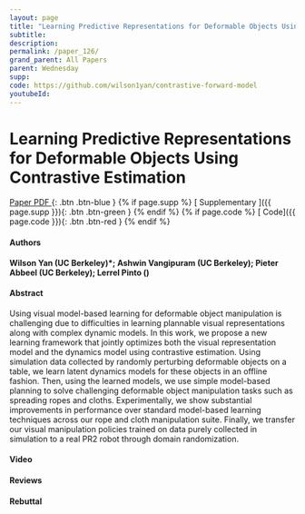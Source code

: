 ```yaml
---
layout: page
title: "Learning Predictive Representations for Deformable Objects Using Contrastive Estimation"
subtitle: 
description:
permalink: /paper_126/
grand_parent: All Papers
parent: Wednesday
supp: 
code: https://github.com/wilson1yan/contrastive-forward-model
youtubeId: 
---
```


# Learning Predictive Representations for Deformable Objects Using Contrastive Estimation

[<i class="fa fa-file-text-o" aria-hidden="true"></i> Paper PDF ](https://drive.google.com/file/d/1P2J7zA6cglYivLm21FAudBj9aeOonMGj/view){: .btn .btn-blue } {% if page.supp %} [<i class="fa fa-file-text-o" aria-hidden="true"></i> Supplementary ]({{ page.supp }}){: .btn .btn-green } {% endif %} {% if page.code %} [<i class="fa fa-github" aria-hidden="true"></i> Code]({{ page.code }}){: .btn .btn-red }
{% endif %}

#### Authors
**Wilson Yan (UC Berkeley)*; Ashwin Vangipuram (UC Berkeley); Pieter Abbeel (UC Berkeley); Lerrel Pinto ()**

#### Abstract
Using visual model-based learning for deformable object manipulation is challenging due to difficulties in learning plannable visual representations along with complex dynamic models. In this work, we propose a new learning framework that jointly optimizes both the visual representation model and the dynamics model using contrastive estimation. Using simulation data collected by randomly perturbing deformable objects on a table, we learn latent dynamics models for these objects in an offline fashion. Then, using the learned models, we use simple model-based planning to solve challenging deformable object manipulation tasks such as spreading ropes and cloths. Experimentally, we show substantial improvements in performance over standard model-based learning techniques across our rope and cloth manipulation suite. Finally, we transfer our visual manipulation policies trained on data purely collected in simulation to a real PR2 robot through domain randomization.

#### Video 

#### Reviews

#### Rebuttal
